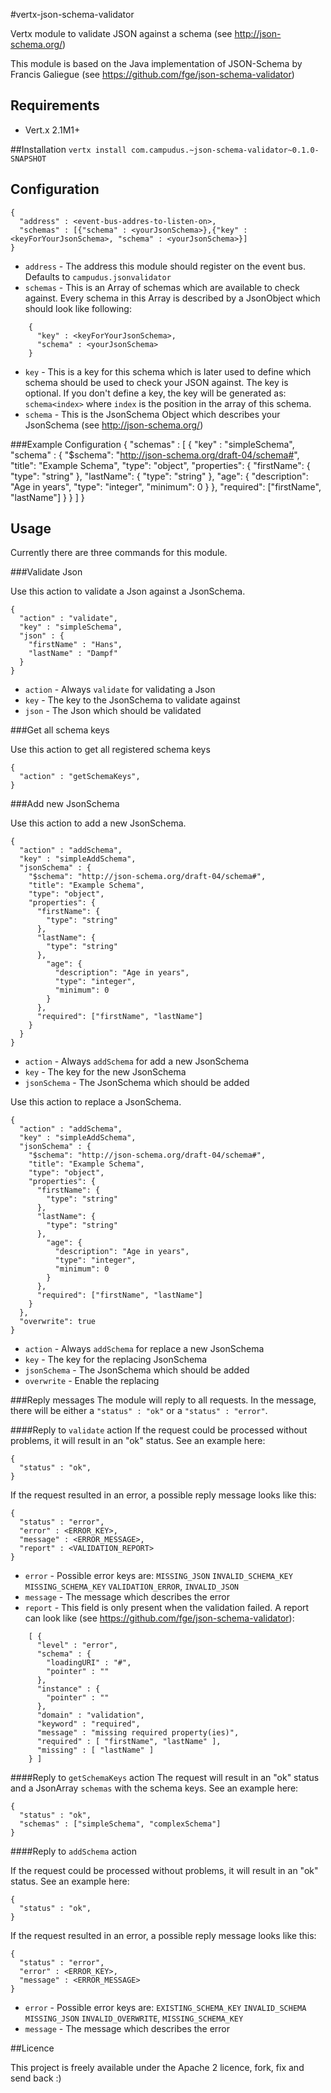 #vertx-json-schema-validator

Vertx module to validate JSON against a schema (see http://json-schema.org/)

This module is based on the Java implementation of JSON-Schema by Francis Galiegue (see https://github.com/fge/json-schema-validator)

## Requirements
* Vert.x 2.1M1+

##Installation
`vertx install com.campudus.~json-schema-validator~0.1.0-SNAPSHOT`

## Configuration

    {
      "address" : <event-bus-addres-to-listen-on>,
      "schemas" : [{"schema" : <yourJsonSchema>},{"key" : <keyForYourJsonSchema>, "schema" : <yourJsonSchema>}]
    }

* `address` - The address this module should register on the event bus. Defaults to `campudus.jsonvalidator`
* `schemas` - This is an Array of schemas which are available to check against. Every schema in this Array is described by a JsonObject which should look like following:

```
    {
      "key" : <keyForYourJsonSchema>,
      "schema" : <yourJsonSchema>
    }
```

* `key` - This is a key for this schema which is later used to define which schema should be used to check your JSON against. The key is optional. If you don't define a key, the key will be generated as: `schema<index>` where `index` is the position in the array of this schema.
* `schema` - This is the JsonSchema Object which describes your JsonSchema (see http://json-schema.org/)

###Example Configuration
    {
      "schemas" : [
        {
          "key" : "simpleSchema",
          "schema" : {
            "$schema": "http://json-schema.org/draft-04/schema#",
            "title": "Example Schema",
            "type": "object",
            "properties": {
              "firstName": {
                "type": "string"
              },
              "lastName": {
                "type": "string"
              },
              "age": {
                "description": "Age in years",
                "type": "integer",
                "minimum": 0
              }
            },
            "required": ["firstName", "lastName"]
          }
        }
      ]
    }

## Usage
Currently there are three commands for this module.

###Validate Json

Use this action to validate a Json against a JsonSchema.

    {
      "action" : "validate",
      "key" : "simpleSchema",
      "json" : {
        "firstName" : "Hans",
        "lastName" : "Dampf"
      }
    }

* `action` - Always `validate` for validating a Json
* `key` - The key to the JsonSchema to validate against
* `json` - The Json which should be validated

###Get all schema keys

Use this action to get all registered schema keys

    {
      "action" : "getSchemaKeys",
    }

###Add new JsonSchema

Use this action to add a new JsonSchema.

    {
      "action" : "addSchema",
      "key" : "simpleAddSchema",
      "jsonSchema" : {
        "$schema": "http://json-schema.org/draft-04/schema#",
        "title": "Example Schema",
        "type": "object",
        "properties": {
          "firstName": {
            "type": "string"
          },
          "lastName": {
            "type": "string"
          },
            "age": {
              "description": "Age in years",
              "type": "integer",
              "minimum": 0
            }
          },
          "required": ["firstName", "lastName"]
        }
      }
    }
    
* `action` - Always `addSchema` for add a new JsonSchema
* `key` - The key for the new JsonSchema
* `jsonSchema` - The JsonSchema which should be added
    
Use this action to replace a JsonSchema.

    {
      "action" : "addSchema",
      "key" : "simpleAddSchema",
      "jsonSchema" : {
        "$schema": "http://json-schema.org/draft-04/schema#",
        "title": "Example Schema",
        "type": "object",
        "properties": {
          "firstName": {
            "type": "string"
          },
          "lastName": {
            "type": "string"
          },
            "age": {
              "description": "Age in years",
              "type": "integer",
              "minimum": 0
            }
          },
          "required": ["firstName", "lastName"]
        }
      },
      "overwrite": true
    }
    
* `action` - Always `addSchema` for replace a new JsonSchema
* `key` - The key for the replacing JsonSchema
* `jsonSchema` - The JsonSchema which should be added
* `overwrite` - Enable the replacing

###Reply messages
The module will reply to all requests.  In the message, there will be either a `"status" : "ok"` or a `"status" : "error"`.

####Reply to `validate` action
If the request could be processed without problems, it will result in an "ok" status. See an example here:

    {
      "status" : "ok",
    }

If the request resulted in an error, a possible reply message looks like this:

    {
      "status" : "error",
      "error" : <ERROR_KEY>,
      "message" : <ERROR_MESSAGE>,
      "report" : <VALIDATION_REPORT>
    }

* `error` - Possible error keys are: `MISSING_JSON` `INVALID_SCHEMA_KEY` `MISSING_SCHEMA_KEY` `VALIDATION_ERROR`, `INVALID_JSON`
* `message` - The message which describes the error
* `report` - This field is only present when the validation failed. A report can look like (see https://github.com/fge/json-schema-validator):

```
    [ {
      "level" : "error",
      "schema" : {
        "loadingURI" : "#",
        "pointer" : ""
      },
      "instance" : {
        "pointer" : ""
      },
      "domain" : "validation",
      "keyword" : "required",
      "message" : "missing required property(ies)",
      "required" : [ "firstName", "lastName" ],
      "missing" : [ "lastName" ]
    } ]
```

####Reply to `getSchemaKeys` action
The request will result in an "ok" status and a JsonArray `schemas` with the schema keys. See an example here:

    {
      "status" : "ok",
      "schemas" : ["simpleSchema", "complexSchema"]
    }

####Reply to `addSchema` action

If the request could be processed without problems, it will result in an "ok" status. See an example here:

    {
      "status" : "ok",
    }

If the request resulted in an error, a possible reply message looks like this:

    {
      "status" : "error",
      "error" : <ERROR_KEY>,
      "message" : <ERROR_MESSAGE>
    }

* `error` - Possible error keys are: `EXISTING_SCHEMA_KEY` `INVALID_SCHEMA` `MISSING_JSON` `INVALID_OVERWRITE`, `MISSING_SCHEMA_KEY`
* `message` - The message which describes the error

##Licence

This project is freely available under the Apache 2 licence, fork, fix and send back :)
